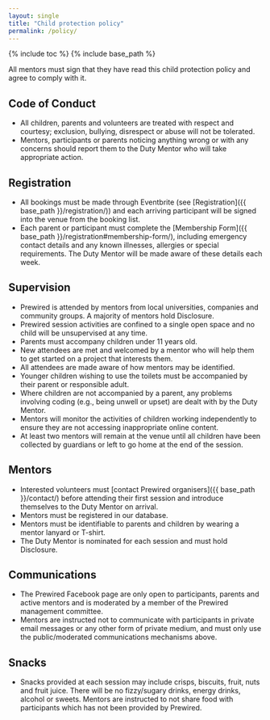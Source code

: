 ```yaml
---
layout: single
title: "Child protection policy"
permalink: /policy/
---
```

{% include toc %}
{% include base_path %}

All mentors must sign that they have read this child protection policy and agree to comply with it.

## Code of Conduct

* All children, parents and volunteers are treated with respect and courtesy; exclusion, bullying, disrespect or abuse will not be tolerated.
* Mentors, participants or parents noticing anything wrong or with any concerns should report them to the Duty Mentor who will take appropriate action.

## Registration

* All bookings must be made through Eventbrite (see [Registration]({{ base_path }}/registration/)) and each arriving participant will be signed into the venue from the booking list.
* Each parent or participant must complete the [Membership Form]({{ base_path }}/registration#membership-form/), including emergency contact details and any known illnesses, allergies or special requirements. The Duty Mentor will be made aware of these details each week.

## Supervision

* Prewired is attended by mentors from local universities, companies and community groups. A majority of mentors hold Disclosure.
* Prewired session activities are confined to a single open space and no child will be unsupervised at any time.
* Parents must accompany children under 11 years old.
* New attendees are met and welcomed by a mentor who will help them to get started on a project that interests them.
* All attendees are made aware of how mentors may be identified.
* Younger children wishing to use the toilets must be accompanied by their parent or responsible adult.
* Where children are not accompanied by a parent, any problems involving coding (e.g., being unwell or upset) are dealt with by the Duty Mentor.
* Mentors will monitor the activities of children working independently to ensure they are not accessing inappropriate online content.
* At least two mentors will remain at the venue until all children have been collected by guardians or left to go home at the end of the session.

## Mentors

* Interested volunteers must [contact Prewired organisers]({{ base_path }}/contact/) before attending their first session and introduce themselves to the Duty Mentor on arrival. 
* Mentors must be registered in our database. 
* Mentors must be identifiable to parents and children by wearing a mentor lanyard or T-shirt.
* The Duty Mentor is nominated for each session and must hold Disclosure.

## Communications

* The Prewired Facebook page are only open to participants, parents and active mentors and is moderated by a member of the Prewired management committee. <!-- The Facebook page and Google Group are moderated, and the IRC channel is password-protected. -->
* Mentors are instructed not to communicate with participants in private email messages or any other form of private medium, and must only use the public/moderated communications mechanisms above.

## Snacks

* Snacks provided at each session may include crisps, biscuits, fruit, nuts and fruit juice. There will be no fizzy/sugary drinks, energy drinks, alcohol or sweets. Mentors are instructed to not share food with participants which has not been provided by Prewired.